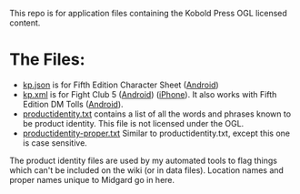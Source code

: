 This repo is for application files containing the Kobold Press
OGL licensed content.

The Files:
==========
* [kp.json](./kp.json) is for Fifth Edition Character Sheet ([Android](https://play.google.com/store/apps/details?id=com.wgkammerer.testgui.basiccharactersheet.app&hl=en_US))
* [kp.xml](./kp.xml) is for Fight Club 5 ([Android](https://play.google.com/store/apps/details?id=com.lionsden.fightclub5&hl=en_US)) ([iPhone](https://itunes.apple.com/us/app/fight-club-5th-edition/id901057473)).  It also works with Fifth Edition DM Tolls ([Android](https://play.google.com/store/apps/details?id=com.wgkammerer.dmtools)).
* [productidentity.txt](./productidentity.txt) contains a list of all the words and phrases known to be product identity. This file is not licensed under the OGL.
* [productidentity-proper.txt](./productidentity-proper.txt) Similar to productidentity.txt, except this one is case sensitive.

The product identity files are used by my automated tools to flag things
which can't be included on the wiki (or in data files). Location names and proper
names unique to Midgard go in here.
